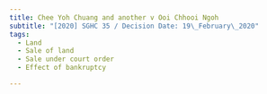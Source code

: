 ```yaml
---
title: Chee Yoh Chuang and another v Ooi Chhooi Ngoh
subtitle: "[2020] SGHC 35 / Decision Date: 19\_February\_2020"
tags:
  - Land
  - Sale of land
  - Sale under court order
  - Effect of bankruptcy

---
```

